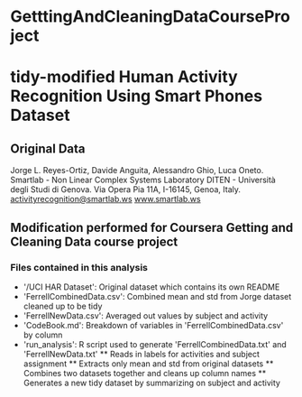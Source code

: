 # GetttingAndCleaningDataCourseProject
# tidy-modified Human Activity Recognition Using Smart Phones Dataset
## Original Data
Jorge L. Reyes-Ortiz, Davide Anguita, Alessandro Ghio, Luca Oneto.
Smartlab - Non Linear Complex Systems Laboratory
DITEN - Università degli Studi di Genova.
Via Opera Pia 11A, I-16145, Genoa, Italy.
activityrecognition@smartlab.ws
www.smartlab.ws
## Modification performed for Coursera Getting and Cleaning Data course project
### Files contained in this analysis
* '/UCI HAR Dataset': Original dataset which contains its own README 
* 'FerrellCombinedData.csv': Combined mean and std from Jorge dataset cleaned up to be tidy
* 'FerrellNewData.csv': Averaged out values by subject and activity
* 'CodeBook.md': Breakdown of variables in 'FerrellCombinedData.csv' by column
* 'run_analysis': R script used to generate 'FerrellCombinedData.txt' and 'FerrellNewData.txt'
** Reads in labels for activities and subject assignment
** Extracts only mean and std from original datasets
** Combines two datasets together and cleans up column names
** Generates a new tidy dataset by summarizing on subject and activity

